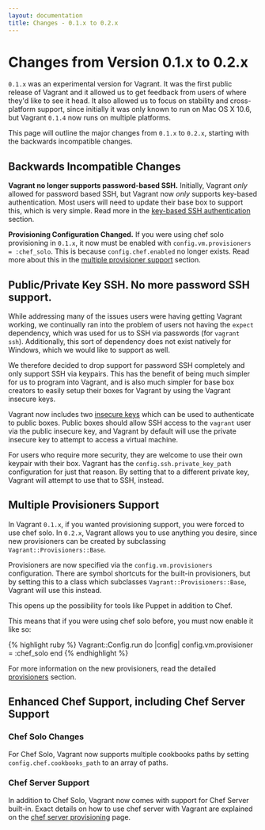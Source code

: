 ```yaml
---
layout: documentation
title: Changes - 0.1.x to 0.2.x
---
```

# Changes from Version 0.1.x to 0.2.x

`0.1.x` was an experimental version for Vagrant. It was the first public
release of Vagrant and it allowed us to get feedback from users of where
they'd like to see it head. It also allowed us to focus on stability and
cross-platform support, since initially it was only known to run on Mac OS X 10.6,
but Vagrant `0.1.4` now runs on multiple platforms.

This page will outline the major changes from `0.1.x` to `0.2.x`, starting
with the backwards incompatible changes.

## Backwards Incompatible Changes

**Vagrant no longer supports password-based SSH.** Initially, Vagrant _only_
allowed for password based SSH, but Vagrant now _only_ supports key-based
authentication. Most users will need to update their base box to support this,
which is very simple. Read more in the [key-based SSH authentication](#key-based-ssh) section.

**Provisioning Configuration Changed.** If you were using chef solo provisioning
in `0.1.x`, it now must be enabled with `config.vm.provisioners = :chef_solo`.
This is because `config.chef.enabled` no longer exists. Read more about this in the
[multiple provisioner support](#multiple-provisioners) section.

<a name="key-based-ssh"> </a>
## Public/Private Key SSH. No more password SSH support.

While addressing many of the issues users were having getting Vagrant working,
we continually ran into the problem of users not having the `expect` dependency,
which was used for us to SSH via passwords (for `vagrant ssh`). Additionally,
this sort of dependency does not exist natively for Windows, which we would like
to support as well.

We therefore decided to drop support for password SSH completely and only support
SSH via keypairs. This has the benefit of being much simpler for us to program
into Vagrant, and is also much simpler for base box creators to easily setup
their boxes for Vagrant by using the Vagrant insecure keys.

Vagrant now includes two [insecure keys](http://github.com/mitchellh/vagrant/tree/master/keys/) which can be used
to authenticate to public boxes. Public boxes should allow SSH access to the `vagrant`
user via the public insecure key, and Vagrant by default will use the private
insecure key to attempt to access a virtual machine.

For users who require more security, they are welcome to use their own keypair
with their box. Vagrant has the `config.ssh.private_key_path` configuration for
just that reason. By setting that to a different private key, Vagrant will
attempt to use that to SSH, instead.

<a name="multiple-provisioners"> </a>
## Multiple Provisioners Support

In Vagrant `0.1.x`, if you wanted provisioning support, you were forced to use
chef solo. In `0.2.x`, Vagrant allows you to use anything you desire, since new provisioners
can be created by subclassing `Vagrant::Provisioners::Base`.

Provisioners are now specified via the `config.vm.provisioners` configuration.
There are symbol shortcuts for the built-in provisioners, but by setting this to
a class which subclasses `Vagrant::Provisioners::Base`, Vagrant will use this instead.

This opens up the possibility for tools like Puppet in addition to Chef.

This means that if you were using chef solo before, you must now enable it like so:

{% highlight ruby %}
Vagrant::Config.run do |config|
  config.vm.provisioner = :chef_solo
end
{% endhighlight %}

For more information on the new provisioners, read the detailed [provisioners](/docs/provisioners.html) section.

<a name="enhanced-chef-support"> </a>
## Enhanced Chef Support, including Chef Server Support

### Chef Solo Changes

For Chef Solo, Vagrant now supports multiple cookbooks paths by setting
`config.chef.cookbooks_path` to an array of paths.

### Chef Server Support

In addition to Chef Solo, Vagrant now comes with support for Chef Server built-in.
Exact details on how to use chef server with Vagrant are explained on the
[chef server provisioning](/docs/provisioners/chef_server.html) page.